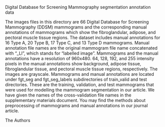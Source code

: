 Digital Database for Screening Mammography segmentation annotation data

The images files in this directory are 66 Digital Database for Screening Mammography (DDSM) mammograms and the corresponding manual annotations of mammograms which show
the fibroglandular, adipose, and pectoral muscle tissue regions. The dataset includes manual annotations for 16 Type A, 20 Type B, 17 Type C, and 13 Type D mammograms.
Manual annotation file names are the original mammogram file name concatenated with “_LI”, which stands for “labelled image”. Mammograms and the manual annotations have
a resolution of 960x480. 64, 128, 192, and 255 intensity pixels in the manual annotations show background, adipose tissue, fibroglandular tissue, and pectoral muscle
tissue regions, respectively. The images are grayscale. Mammograms and manual annotations  are located under fgt_seg and fgt_seg_labels subdirectories of train_valid and
test directories. These are the training, validation, and test mammograms that were used for modelling the mammogram segmentation in our article. We have given the names
of the cross-validation file names in the supplementary materials document. You may find the methods about preprocessing of mammograms and manual annotations in our
journal article.

The Authors
